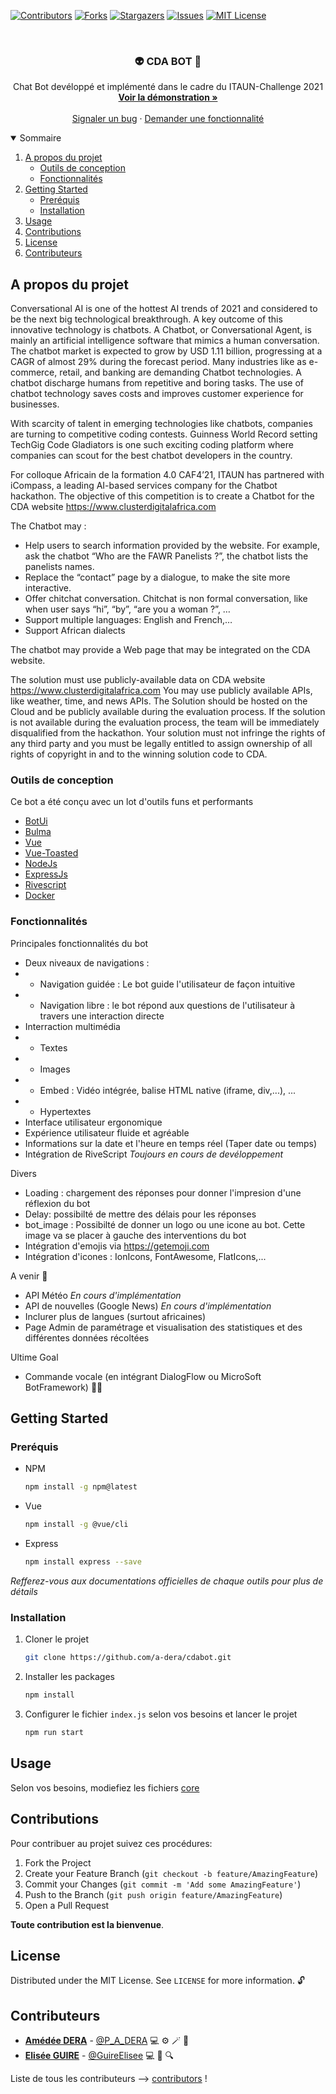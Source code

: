 
[![Contributors][contributors-shield]][contributors-url]
[![Forks][forks-shield]][forks-url]
[![Stargazers][stars-shield]][stars-url]
[![Issues][issues-shield]][issues-url]
[![MIT License][license-shield]][license-url]


<br />
<p align="center">

  <h3 align="center">👽 CDA BOT 🤖</h3>

  <p align="center">
    Chat Bot devéloppé et implémenté dans le cadre du ITAUN-Challenge 2021
    <br />
    <a href="bot-cda.herokuapp.com"><strong>Voir la démonstration »</strong></a>
    <br />
    <br />
    <a href="https://github.com/a-dera/cdabot/issues">Signaler un bug</a>
    ·
    <a href="https://github.com/a-dera/cdabot/issues">Demander une fonctionnalité</a>
  </p>
</p>



<!-- TABLE OF CONTENTS -->
<details open="open">
  <summary>Sommaire</summary>
  <ol>
    <li>
      <a href="#a-propos-du-projet">A propos du projet</a>
      <ul>
        <li><a href="#outils-de-conception">Outils de conception</a></li>
        <li><a href="#ffonctionnalités">Fonctionnalités</a></li>
      </ul>
    </li>
    <li>
      <a href="#getting-started">Getting Started</a>
      <ul>
        <li><a href="#preréquis">Preréquis</a></li>
        <li><a href="#installation">Installation</a></li>
      </ul>
    </li>
    <li><a href="#usage">Usage</a></li>
    <li><a href="#contributions">Contributions</a></li>
    <li><a href="#license">License</a></li>
    <li><a href="#contributeurs">Contributeurs</a></li>
  </ol>
</details>



<!-- ABOUT THE PROJECT -->
## A propos du projet

Conversational AI is one of the hottest AI trends of 2021 and considered to be the next big technological breakthrough. A key outcome of this innovative technology is chatbots. A Chatbot, or Conversational Agent, is mainly an artificial intelligence software that mimics a human conversation.
The chatbot market is expected to grow by USD 1.11 billion, progressing at a CAGR of almost 29% during the forecast period. Many industries like as e-commerce, retail, and banking are demanding Chatbot technologies. A chatbot discharge humans from repetitive and boring tasks. The use of chatbot technology saves costs and improves customer experience for businesses.

With scarcity of talent in emerging technologies like chatbots, companies are turning to competitive coding contests. Guinness World Record setting TechGig Code Gladiators is one such exciting coding platform where companies can scout for the best chatbot developers in the country.

For colloque Africain de la formation 4.0 CAF4’21, ITAUN has partnered with iCompass, a leading AI-based services company for the Chatbot hackathon. 
The objective of this competition is to create a Chatbot for the CDA website https://www.clusterdigitalafrica.com 

The Chatbot may :
* Help users to search information provided by the website. For example, ask the chatbot “Who are the FAWR Panelists ?”, the chatbot lists the panelists names.
* Replace the “contact” page by a dialogue, to make the site more interactive.
* Offer chitchat conversation. Chitchat is non formal conversation, like when user says “hi”, “by”, “are you a woman ?”, …
* Support multiple languages: English and French,…
* Support African dialects

The chatbot may provide a Web page that may be integrated on the CDA website.

The solution must use publicly-available data on CDA website https://www.clusterdigitalafrica.com
You may use publicly available APIs, like weather, time, and news APIs.
The Solution should be hosted on the Cloud and be publicly available during the evaluation process. If the solution is not available during the evaluation process, the team will be immediately disqualified from the hackathon.
Your solution must not infringe the rights of any third party and you must be legally entitled to assign ownership of all rights of copyright in and to the winning solution code to CDA.


### Outils de conception

Ce bot a été conçu avec un lot d'outils funs et performants
* [BotUi](https:/botui.org)
* [Bulma](https:/bulma.io)
* [Vue](https://vuejs.org)
* [Vue-Toasted](https://shakee93.github.io/vue-toasted/)
* [NodeJs](https://vuejs.org)
* [ExpressJs](https://expressjs.com)
* [Rivescript](https://rivescript.com/)
* [Docker](https://docker.com/)

### Fonctionnalités

Principales fonctionnalités du bot 

* Deux niveaux de navigations : 
* * Navigation guidée : Le bot guide l'utilisateur de façon intuitive
* * Navigation libre : le bot répond aux questions de l'utilisateur à travers une interaction directe
* Interraction multimédia
* * Textes
* * Images
* * Embed : Vidéo intégrée, balise HTML native (iframe, div,...), ...
* * Hypertextes
* Interface utilisateur ergonomique
* Expérience utilisateur fluide et agréable
* Informations sur la date et l'heure en temps réel (Taper date ou temps)
* Intégration de RiveScript _Toujours en cours de devéloppement_

Divers
* Loading :  chargement des réponses pour donner l'impresion d'une réflexion du bot
* Delay: possibilté de mettre des délais pour les réponses
* bot_image : Possibilté de donner un logo ou une icone au bot. Cette image va se placer à gauche des interventions du bot
* Intégration d'emojis via https://getemoji.com
* Intégration d'icones : IonIcons, FontAwesome, FlatIcons,... 
  
A venir 🚀
* API Météo _En cours d'implémentation_
* API de nouvelles (Google News)  _En cours d'implémentation_
* Inclurer plus de langues (surtout africaines)
* Page Admin de paramétrage et visualisation des statistiques et des différentes données récoltées
  
Ultime Goal 
* Commande vocale (en intégrant DialogFlow ou MicroSoft BotFramework) 🤞🏾





<!-- GETTING STARTED -->
## Getting Started

### Preréquis


* NPM
  ```sh
  npm install -g npm@latest
  ```
* Vue
  ```sh
  npm install -g @vue/cli
  ```
* Express
  ```sh
  npm install express --save
  ```
_Refferez-vous aux documentations officielles de chaque outils pour plus de détails_

### Installation

1. Cloner le projet
   ```sh
   git clone https://github.com/a-dera/cdabot.git
   ```
2. Installer les packages
   ```sh
   npm install
   ```
3. Configurer le fichier `index.js` selon vos besoins et lancer le projet
   ```sh
   npm run start
   ```


## Usage

Selon vos besoins, modiefiez les fichiers [core](https://github.com/a-dera/cdabot/assets/core)


<!-- CONTRIBUTING -->
## Contributions

Pour contribuer au projet suivez ces procédures:

1. Fork the Project
2. Create your Feature Branch (`git checkout -b feature/AmazingFeature`)
3. Commit your Changes (`git commit -m 'Add some AmazingFeature'`)
4. Push to the Branch (`git push origin feature/AmazingFeature`)
5. Open a Pull Request

**Toute contribution est la bienvenue**.


<!-- LICENSE -->
## License

Distributed under the MIT License. See `LICENSE` for more information. 🔓



<!-- CONTACT -->
## Contributeurs

* **[Amédée DERA](https://github.com/a-dera)** - [@P_A_DERA](https://twitter.com/P_A_DERA) 💻 ⚙️ 🪄 📝 
* **[Elisée GUIRE](https://github.com/guireelisee/)** - [@GuireElisee](https://twitter.com/GuireElisee) 💻 📝  🔍

Liste de tous les contributeurs --> [contributors](https://github.com/a-dera/cdabot/contributors) !




<!-- MARKDOWN LINKS & IMAGES -->
<!-- https://www.markdownguide.org/basic-syntax/#reference-style-links -->
[contributors-shield]: https://img.shields.io/github/contributors/a-dera/cdabot.svg?style=for-the-badge
[contributors-url]: https://github.com/a-dera/cdabot/graphs/contributors
[forks-shield]: https://img.shields.io/github/forks/a-dera/cdabot.svg?style=for-the-badge
[forks-url]: https://github.com/a-dera/cdabot/network/members
[stars-shield]: https://img.shields.io/github/stars/a-dera/cdabot.svg?style=for-the-badge
[stars-url]: https://github.com/a-dera/cdabot/stargazers
[issues-shield]: https://img.shields.io/github/issues/a-dera/cdabot.svg?style=for-the-badge
[issues-url]: https://github.com/a-dera/cdabot/issues
[license-shield]: https://img.shields.io/github/license/a-dera/cdabot.svg?style=for-the-badge
[license-url]: https://github.com/a-dera/cdabot/blob/master/LICENSE.txt
[product-screenshot]: images/screenshot.png

